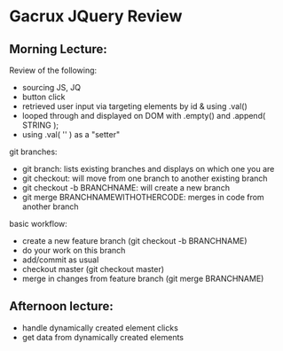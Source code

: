 Gacrux JQuery Review
===

Morning Lecture:
---

Review of the following:

- sourcing JS, JQ
- button click
- retrieved user input via targeting elements by id & using .val()
- looped through and displayed on DOM with .empty() and .append( STRING );
- using .val( '' ) as a "setter"

git branches:

- git branch: lists existing branches and displays on which one you are
- git checkout: will move from one branch to another existing branch
- git checkout -b BRANCHNAME: will create a new branch
- git merge BRANCHNAMEWITHOTHERCODE: merges in code from another branch

basic workflow:

- create a new feature branch (git checkout -b BRANCHNAME)
- do your work on this branch
- add/commit as usual
- checkout master (git checkout master)
- merge in changes from feature branch (git merge BRANCHNAME)

Afternoon lecture:
---

- handle dynamically created element clicks
- get data from dynamically created elements
